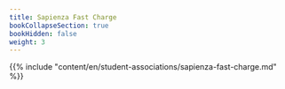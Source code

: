 ```yaml
---
title: Sapienza Fast Charge
bookCollapseSection: true
bookHidden: false
weight: 3
---
```


{{% include "content/en/student-associations/sapienza-fast-charge.md" %}}